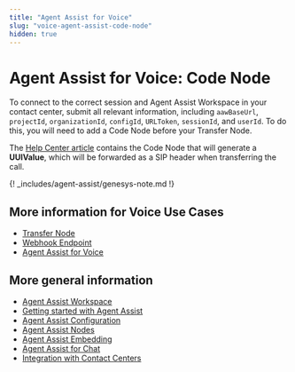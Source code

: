 ```yaml
---
title: "Agent Assist for Voice"
slug: "voice-agent-assist-code-node"
hidden: true
---
```


# Agent Assist for Voice: Code Node 

To connect to the correct session and Agent Assist Workspace in your contact center, submit all relevant information, including `aawBaseUrl`, `projectId`, `organizationId`, `configId`, `URLToken`, `sessionId`, and `userId`. To do this, you will need to add a Code Node before your Transfer Node.

The [Help Center article](https://support.cognigy.com/hc/en-us/articles/8728634409628) contains the Code Node that will generate a **UUIValue**, which will be forwarded as a SIP header when transferring the call.

{! _includes/agent-assist/genesys-note.md !}

## More information for Voice Use Cases

- [Transfer Node](transfer-node.md)
- [Webhook Endpoint](webhook-endpoint.md)
- [Agent Assist for Voice](voice-overview.md)

## More general information

- [Agent Assist Workspace](../overview.md)
- [Getting started with Agent Assist](../getting-started.md)
- [Agent Assist Configuration](../configuration.md)
- [Agent Assist Nodes](../../ai/flow-nodes/agent-assist/overview.md)
- [Agent Assist Embedding](../embedding.md)
- [Agent Assist for Chat](../chat-agent-assist.md)
- [Integration with Contact Centers](../contact-center-integration.md)
